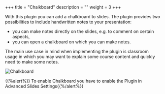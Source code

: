 +++
title = "Chalkboard"
description = ""
weight = 3
+++

With this plugin you can add a chalkboard to slides. The plugin provides two possibilities to include handwritten notes to your presentation:

- you can make notes directly on the slides, e.g. to comment on certain aspects,
- you can open a chalkboard on which you can make notes.

The main use case in mind when implementing the plugin is classroom usage in which you may want to explain some course content and quickly need to make some notes.

![Chalkboard](https://mszturc.github.io/obsidian-advanced-slides/images/chalkboard.gif)

{{%alert%}} To enable Chalkboard you have to enable the Plugin in Advanced Slides Settings{{%/alert%}}